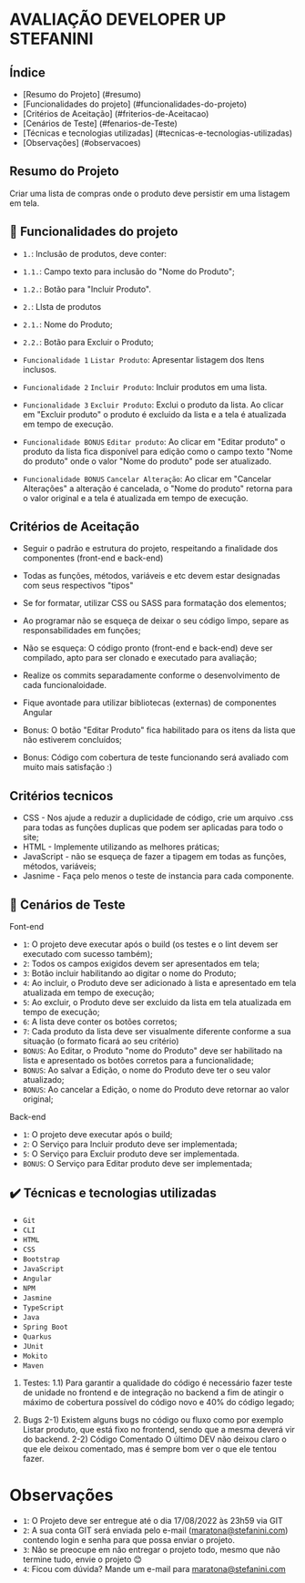 # AVALIAÇÃO DEVELOPER UP STEFANINI

## Índice
* [Resumo do Projeto] (#resumo)
* [Funcionalidades do projeto] (#funcionalidades-do-projeto)
* [Critérios de Aceitação] (#friterios-de-Aceitacao)
* [Cenários de Teste] (#fenarios-de-Teste)
* [Técnicas e tecnologias utilizadas] (#tecnicas-e-tecnologias-utilizadas)
* [Observações] (#observacoes)


## Resumo do Projeto
Criar uma lista de compras onde o produto deve persistir em uma listagem em tela.


## :hammer: Funcionalidades do projeto
- `1.`: Inclusão de produtos, deve conter:
- `1.1.`: Campo texto para inclusão do "Nome do Produto";
- `1.2.`: Botão para "Incluir Produto".

- `2.`: Llsta de produtos
- `2.1.`: Nome do Produto;
- `2.2.`: Botão para Excluir o Produto;

- `Funcionalidade 1` `Listar Produto`: Apresentar listagem dos Itens inclusos. 
- `Funcionalidade 2` `Incluir Produto`: Incluir produtos em uma lista.
- `Funcionalidade 3` `Excluir Produto`: Exclui o produto da lista. Ao clicar em "Excluir produto" o produto é excluido da lista e a tela é atualizada em tempo de execução.

- `Funcionalidade BONUS` `Editar produto`: Ao clicar em "Editar produto" o produto da lista fica disponível para edição como o campo texto "Nome do produto" onde o valor "Nome do produto" pode ser atualizado.
- `Funcionalidade BONUS` `Cancelar Alteração`: Ao clicar em "Cancelar Alterações" a alteração é cancelada, o "Nome do produto" retorna para o valor original e a tela é atualizada em tempo de execução.


## Critérios de Aceitação
- Seguir o padrão e estrutura do projeto, respeitando a finalidade dos componentes (front-end e back-end)
- Todas as funções, métodos, variáveis e etc devem estar designadas com seus respectivos "tipos"
- Se for formatar, utilizar CSS ou SASS para formatação dos elementos;
- Ao programar não se esqueça de deixar o seu código limpo, separe as responsabilidades em funções;
- Não se esqueça: O código pronto (front-end e back-end) deve ser compilado, apto para ser clonado e executado para avaliação;
- Realize os commits separadamente conforme o desenvolvimento de cada funcionaloidade.
- Fique avontade para utilizar bibliotecas (externas) de componentes Angular

- Bonus: O botão "Editar Produto" fica habilitado para os itens da lista que não estiverem concluídos;
- Bonus: Código com cobertura de teste funcionando será avaliado com muito mais satisfação :)


## Critérios tecnicos
- CSS - Nos ajude a reduzir a duplicidade de código, crie um arquivo .css para todas as funções duplicas que podem ser aplicadas para todo o site;
- HTML - Implemente utilizando as melhores práticas;
- JavaScript - não se esqueça de fazer a tipagem em todas as funções, métodos, variáveis;
- Jasnime - Faça pelo menos o teste de instancia para cada componente.


## :construction: Cenários de Teste
Font-end
- `1`: O projeto deve executar após o build (os testes e o lint devem ser executado com sucesso também);
- `2`: Todos os campos exigidos devem ser apresentados em tela;
- `3`: Botão incluir habilitando ao digitar o nome do Produto;
- `4`: Ao incluir, o Produto deve ser adicionado à lista e apresentado em tela atualizada em tempo de execução;
- `5`: Ao excluir, o Produto deve ser excluido da lista em tela atualizada em tempo de execução;
- `6`: A lista deve conter os botões corretos;
- `7`: Cada produto da lista deve ser visualmente diferente conforme a sua situação (o formato ficará ao seu critério)
- `BONUS`: Ao Editar, o Produto "nome do Produto" deve ser habilitado na lista e apresentado os botões corretos para a funcionalidade;
- `BONUS`: Ao salvar a Edição, o nome do Produto deve ter o seu valor atualizado;
- `BONUS`: Ao cancelar a Edição, o nome do Produto deve retornar ao valor original;

Back-end
- `1`: O projeto deve executar após o build;
- `2`: O Serviço para Incluir produto deve ser implementada;
- `5`: O Serviço para Excluir produto deve ser implementada.
- `BONUS`: O Serviço para Editar produto deve ser implementada;


## ✔️ Técnicas e tecnologias utilizadas
- ``Git``
- ``CLI``
- ``HTML``
- ``CSS``
- ``Bootstrap``
- ``JavaScript``
- ``Angular``
- ``NPM``
- ``Jasmine``
- ``TypeScript``
- ``Java``
- ``Spring Boot``
- ``Quarkus``
- ``JUnit``
- ``Mokito``
- ``Maven``

1) Testes:
   1.1) Para garantir a qualidade do código é necessário fazer teste de unidade no frontend e de integração no backend a fim de atingir o máximo de cobertura possível do código novo e 40% do código legado;

2) Bugs
   2-1) Existem alguns bugs no código ou fluxo como por exemplo Listar produto, que está fixo no frontend, sendo que a mesma deverá vir do backend.
   2-2) Código Comentado
      O último DEV não deixou claro o que ele deixou comentado, mas é sempre bom ver o que ele tentou fazer.


# Observações
- `1`: O Projeto deve ser entregue até o dia 17/08/2022 às 23h59 via GIT
- `2`: A sua conta GIT será enviada pelo e-mail (<maratona@stefanini.com>) contendo login e senha para que possa enviar o projeto.
- `3`: Não se preocupe em não entregar o projeto todo, mesmo que não termine tudo, envie o projeto 😊
- `4`: Ficou com dúvida? Mande um e-mail para <maratona@stefanini.com>